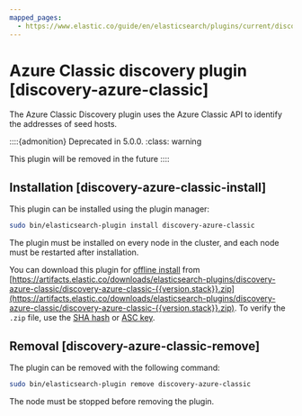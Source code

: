 ```yaml
---
mapped_pages:
  - https://www.elastic.co/guide/en/elasticsearch/plugins/current/discovery-azure-classic.html
---
```


# Azure Classic discovery plugin [discovery-azure-classic]

The Azure Classic Discovery plugin uses the Azure Classic API to identify the addresses of seed hosts.

::::{admonition} Deprecated in 5.0.0.
:class: warning

This plugin will be removed in the future
::::



## Installation [discovery-azure-classic-install]

This plugin can be installed using the plugin manager:

```sh
sudo bin/elasticsearch-plugin install discovery-azure-classic
```

The plugin must be installed on every node in the cluster, and each node must be restarted after installation.

You can download this plugin for [offline install](/reference/elasticsearch-plugins/plugin-management-custom-url.md) from [https://artifacts.elastic.co/downloads/elasticsearch-plugins/discovery-azure-classic/discovery-azure-classic-{{version.stack}}.zip](https://artifacts.elastic.co/downloads/elasticsearch-plugins/discovery-azure-classic/discovery-azure-classic-{{version.stack}}.zip). To verify the `.zip` file, use the [SHA hash](https://artifacts.elastic.co/downloads/elasticsearch-plugins/discovery-azure-classic/discovery-azure-classic-{{version.stack}}.zip.sha512) or [ASC key](https://artifacts.elastic.co/downloads/elasticsearch-plugins/discovery-azure-classic/discovery-azure-classic-{{version.stack}}.zip.asc).


## Removal [discovery-azure-classic-remove]

The plugin can be removed with the following command:

```sh
sudo bin/elasticsearch-plugin remove discovery-azure-classic
```

The node must be stopped before removing the plugin.





